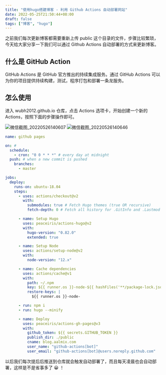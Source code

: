 ```yaml
---
title: "使用hugo搭建博客 - 利用 Github Actions 自动部署网站"
date: 2022-05-25T21:50:44+08:00
draft: false
tags: ["博客", "hugo"]
---
```


之前我们每次更新博客都需要重新上传 public 这个目录的文件，步骤比较繁琐，今天给大家分享一下我们可以通过 Github Actions 自动部署的方式来更新博客。

## 什么是 GitHub Action

GitHub Actions 是 GitHub 官方推出的持续集成服务。通过 GitHub Actions 可以为你的项目提供持续构建，测试，程序打包和部署一条龙服务。

## 怎么使用

进入 wubh2012.github.io 仓库，点击 Actions 选项卡，开始创建一个新的 Actions，按照下面的步骤操作即可。

![微信截图_20220526140607](https://static.aalmix.com/微信截图_20220526140607.png)
![微信截图_20220526140646](https://static.aalmix.com/微信截图_20220526140646.png)

```yaml
name: github pages

on: #
  schedule:
    - cron: "0 0 * * *" # every day at midnight
  push: # when a new commit is pushed
    branches:
      - master

jobs:
  deploy:
    runs-on: ubuntu-18.04
    steps:
      - uses: actions/checkout@v2
        with:
          submodules: true # Fetch Hugo themes (true OR recursive)
          fetch-depth: 0 # Fetch all history for .GitInfo and .Lastmod

      - name: Setup Hugo
        uses: peaceiris/actions-hugo@v2
        with:
          hugo-version: "0.82.0"
          extended: true

      - name: Setup Node
        uses: actions/setup-node@v2
        with:
          node-version: "12.x"

      - name: Cache dependencies
        uses: actions/cache@v1
        with:
          path: ~/.npm
          key: ${{ runner.os }}-node-${{ hashFiles('**/package-lock.json') }}
          restore-keys: |
            ${{ runner.os }}-node-

      - run: npm i
      - run: hugo --minify

      - name: Deploy
        uses: peaceiris/actions-gh-pages@v3
        with:
          github_token: ${{ secrets.GITHUB_TOKEN }}
          publish_dir: ./public
          cname: blog.aalmix.com
          user_name: "github-actions[bot]"
          user_email: "github-actions[bot]@users.noreply.github.com"
```

以后我们每次提后后推送到仓库就会触发自动部署了，而且每天凌晨也会自动部署，这样是不是省事多了 😀 ！
